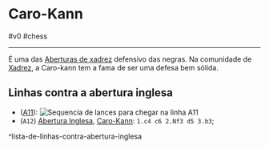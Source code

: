 # Caro-Kann
#v0 #chess 

---
É uma das [Aberturas de xadrez](index/Aberturas%20de%20xadrez.md) defensivo das negras. Na comunidade de [Xadrez](index/Xadrez.md), a Caro-kann tem a fama de ser uma defesa bem sólida.
## Linhas contra a abertura inglesa
-  ([A11](_insight/Abertura_Inglesa_contra_Caro_Kann.md)): ![Sequencia de lances para chegar na linha A11](_insight/Abertura_Inglesa_contra_Caro_Kann.md#^sequencia)
-  (`A12`) [Abertura Inglesa](Abertura%20Inglesa.md), [Caro-Kann](_insight/Caro-Kann.md): `1.c4 c6 2.Nf3 d5 3.b3`;

^lista-de-linhas-contra-abertura-inglesa